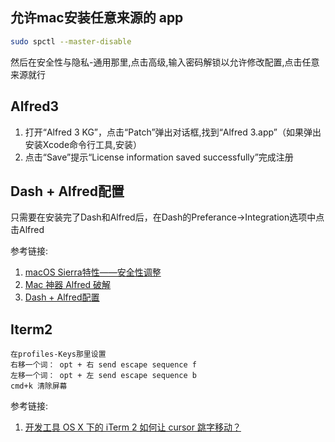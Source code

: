 
## 允许mac安装任意来源的 app
```bash
sudo spctl --master-disable
```
然后在安全性与隐私-通用那里,点击高级,输入密码解锁以允许修改配置,点击任意来源就行

## Alfred3

1. 打开“Alfred 3 KG”，点击“Patch”弹出对话框,找到“Alfred 3.app”（如果弹出安装Xcode命令行工具,安装）
3. 点击“Save”提示“License information saved successfully”完成注册

## Dash + Alfred配置

只需要在安装完了Dash和Alfred后，在Dash的Preferance->Integration选项中点击Alfred

参考链接:
1. [macOS Sierra特性——安全性调整](https://www.feng.com/apple/tutorial/2016-09-27/MacOS-Sierra-features---security-adjustment_658157.shtml)
1. [Mac 神器 Alfred 破解](https://www.jianshu.com/p/72fe06566fce)
1. [Dash + Alfred配置](https://www.jianshu.com/p/77d2bf8df81f)

## Iterm2

    在profiles-Keys那里设置
    右移一个词： opt + 右 send escape sequence f
    左移一个词： opt + 左 send escape sequence b
    cmd+k 清除屏幕
    


参考链接:
1. [开发工具 OS X 下的 iTerm 2 如何让 cursor 跳字移动？](https://ruby-china.org/topics/6114)